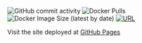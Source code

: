 <head>  
    <meta http-equiv="refresh" content="5;url=https://huangfusl.github.io/index.html">   
</head>

![GitHub commit activity](https://img.shields.io/github/commit-activity/m/HuangFuSL/HuangFuSL.github.io?color=brightgreen&logo=github&logoColor=lightgrey)
![Docker Pulls](https://img.shields.io/docker/pulls/huangfusl/huangfusl.github.io?color=brightgreen&logo=docker)
![Docker Image Size (latest by date)](https://img.shields.io/docker/image-size/huangfusl/huangfusl.github.io?logo=docker) 
[![URL](https://img.shields.io/badge/URL-huangfusl.github.io-brightgreen)](https://huangfusl.github.io/index.html)

Visit the site deployed at [GitHub Pages](https://huangfusl.github.io/index.html)